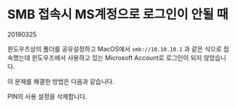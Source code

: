 # SMB 접속시 MS계정으로 로그인이 안될 때

20190325



윈도우즈상의 폴더를 공유설정하고 MacOS에서 `smb://10.10.10.1` 과 같은 식으로 접속했는데 윈도우즈에서 사용하고 있는 Microsoft Account로 로그인이 되지 않았습니다.

이 문제를 해결한 방법은 다음과 같습니다.



PIN의 사용 설정을 삭제합니다.

